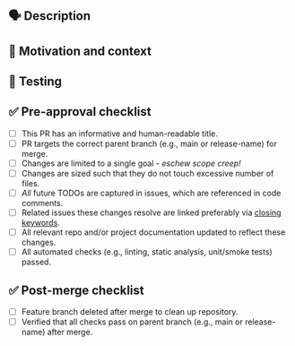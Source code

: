 # <!-- Use the title to describe PR changes in the imperative mood --> #
  <!-- Remember this title will end up as the merge commit subject -->

## 🗣 Description ##

<!-- Describe the "what" of your changes in detail. -->
<!-- To avoid scope creep, limit changes to a single goal. -->

## 💭 Motivation and context ##

<!-- Why is this change required? -->
<!-- What problem does this change solve? How did you solve it? -->
<!-- Mention any related issue(s) here using appropriate keywords such -->
<!-- as "closes" or "resolves" to auto-close them on merge. -->

## 🧪 Testing ##

<!-- How did you test your changes? How could someone else test this PR? -->
<!-- Include details of your testing environment, and the tests you ran to -->
<!-- see how your change affects other areas of the code, etc. -->

<!--
## 📷 Screenshots (if appropriate) ##

Uncomment this section if a screenshot is needed.

-->

## ✅ Pre-approval checklist ##

<!-- Remove any of the following that do not apply. -->
<!-- Draft PRs may have one or more unchecked boxes. -->
<!-- If you're unsure about any of these, don't hesitate to ask. -->
<!-- We're here to help! -->

- [ ] This PR has an informative and human-readable title.
- [ ] PR targets the correct parent branch (e.g., main or release-name) for merge.
- [ ] Changes are limited to a single goal - *eschew scope creep!*
- [ ] Changes are sized such that they do not touch excessive number of files.
- [ ] *All* future TODOs are captured in issues, which are referenced in code comments.
- [ ] Related issues these changes resolve are linked preferably via [closing keywords](https://docs.github.com/en/issues/tracking-your-work-with-issues/linking-a-pull-request-to-an-issue#linking-a-pull-request-to-an-issue-using-a-keyword).
- [ ] All relevant repo and/or project documentation updated to reflect these changes.
- [ ] All automated checks (e.g., linting, static analysis, unit/smoke tests) passed.

## ✅ Post-merge checklist ##

<!-- Remove any of the following that do not apply. -->
<!-- These boxes should remain unchecked until the pull request has been -->
<!-- approved. This section is for the merge coordinator to complete. -->

- [ ] Feature branch deleted after merge to clean up repository.
- [ ] Verified that all checks pass on parent branch (e.g., main or release-name) after merge.
